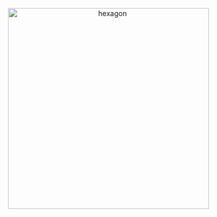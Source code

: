 <p align="center">
  <a href="https://github.com/anuraghazra/github-readme-stats"><img width="400" src="https://github-readme-stats.vercel.app/api?username=StefanMarAntonsson&bg_color=00000000&title_color=00E3FD&hide_border=true&text_color=008D9D" alt="hexagon"></a>
</p>

